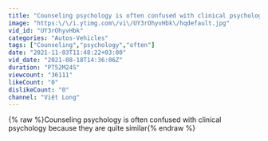 ```yaml
---
title: "Counseling psychology is often confused with clinical psychology because they are quite similar"
image: "https:\/\/i.ytimg.com\/vi\/UY3rOhyvHbk\/hqdefault.jpg"
vid_id: "UY3rOhyvHbk"
categories: "Autos-Vehicles"
tags: ["Counseling","psychology","often"]
date: "2021-11-03T11:48:22+03:00"
vid_date: "2021-08-18T14:36:06Z"
duration: "PT52M24S"
viewcount: "36111"
likeCount: "0"
dislikeCount: "0"
channel: "Việt Long"
---
```

{% raw %}Counseling psychology is often confused with clinical psychology because they are quite similar{% endraw %}
